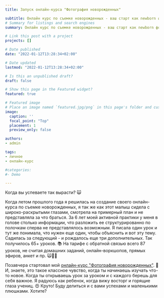 ```yaml
---
title: Запуск онлайн-курса "Фотография новорожденных"

subtitle: Онлайн курс по съемке новорожденных - ваш старт как newborn фотографа
# Summary for listings and search engines
summary: Онлайн курс по съемке новорожденных - ваш старт как newborn фотографа

# Link this post with a project
projects: []

# Date published
date: "2022-01-12T13:28:34+02:00"

# Date updated
lastmod: "2022-01-12T13:28:34+02:00"

# Is this an unpublished draft?
draft: false

# Show this page in the Featured widget?
featured: true

# Featured image
# Place an image named `featured.jpg/png` in this page's folder and customize its options here.
image:
  caption: ''
  focal_point: "Top"
  placement: 1
  preview_only: false

authors:
- admin

tags:
- личное
- онлайн-курс

#categories:
#- Demo

---
```

Когда вы успеваете так вырасти? 🙀

Когда летом прошлого года я решилась на создание своего онлайн-курса по съемке новорожденных, я так же как этот малыш сидела с широко-раскрытыми глазами, смотрела на примерный план и не представляла за что браться. За 6 лет моей активной практики у меня в голове столько информации, что разложить ее структурированно по полочкам сперва не представлялось возможным. Я писала один урок и тут же понимала, что нужен еще один, чтобы объяснить и вот эту тему. Садилась за следующий - и рождалось еще три дополнительных. Так получилось 65+ уроков. 📚 На тарифе с обратной связью всего 87 уроков, не считая домашних заданий, онлайн-воркшопов, прямых эфиров, анкет и пр. 🙀💪🏻

Позавчера стартовал мой [онлайн-курс "Фотография новорожденных"](https://newbornphotoschool.com). 🥳 И, знаете, это такое классное чувство, когда ты начинаешь изучать что-то новое. Когда ты открываешь урок за уроком и с каждого берешь для себя важное. Я радуюсь как ребенок, когда вижу восторг и горящие глаза учениц. 😍 Круто! Буду делиться и с вами успехами и маленькими плюшками. Хотите?